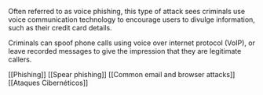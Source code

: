 
Often referred to as voice phishing, this type of attack sees criminals use voice communication technology to encourage users to divulge information, such as their credit card details.

Criminals can spoof phone calls using voice over internet protocol (VoIP), or leave recorded messages to give the impression that they are legitimate callers.

[[Phishing]]
[[Spear phishing]]
[[Common email and browser attacks]]
[[Ataques Cibernéticos]]

